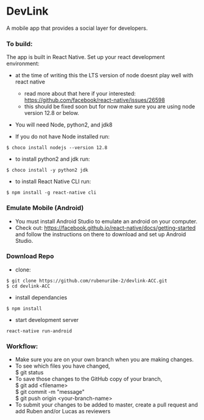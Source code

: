 # DevLink

A mobile app that provides a social layer for developers.

### To build:
The app is built in React Native.
Set up your react development environment:
* at the time of writing this the LTS version of node doesnt play well with react native
    * read more about that here if your interested: https://github.com/facebook/react-native/issues/26598
    * this should be fixed soon but for now make sure you are using node version 12.8 or below. 

* You will need Node, python2, and jdk8
* If you do not have Node installed run:
```
$ choco install nodejs --version 12.8
```
* to install python2 and jdk run:
```
$ choco install -y python2 jdk
```
* to install React Native CLI run:
```
$ npm install -g react-native cli
```

### Emulate Mobile (Android)
* You must install Android Studio to emulate an android on your computer.
* Check out: https://facebook.github.io/react-native/docs/getting-started and follow the instructions on there to download and set up Android Studio.


### Download Repo
* clone:
```
$ git clone https://github.com/rubenuribe-2/devlink-ACC.git
$ cd devlink-ACC 
```
* install dependancies
```
$ npm install
```
* start development server
```
react-native run-android
```





### Workflow:
* Make sure you are on your own branch when you are making changes.
* To see which files you have changed,  
$ git status
* To save those changes to the GitHub copy of your branch,  
$ git add &lt;filename&gt;  
$ git commit -m "message"  
$ git push origin &lt;your-branch-name&gt;
* To submit your changes to be added to master, create a pull request and add Ruben and/or Lucas as reviewers